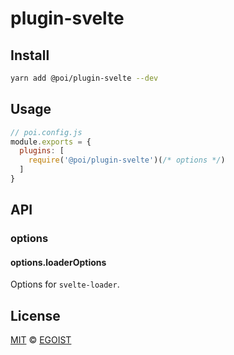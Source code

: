 # plugin-svelte

## Install

```bash
yarn add @poi/plugin-svelte --dev
```

## Usage

```js
// poi.config.js
module.exports = {
  plugins: [
    require('@poi/plugin-svelte')(/* options */)
  ]
}
```

## API

### options

#### options.loaderOptions

Options for `svelte-loader`.

## License

[MIT](https://oss.ninja/mit/egoist) &copy; [EGOIST](https://github.com/egoist)
